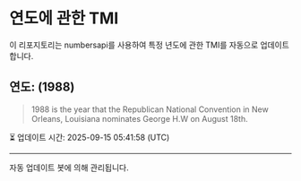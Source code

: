 
# 연도에 관한 TMI

이 리포지토리는 numbersapi를 사용하여 특정 년도에 관한 TMI를 자동으로 업데이트합니다.

## 연도: (1988)
> 1988 is the year that the Republican National Convention in New Orleans, Louisiana nominates George H.W on August 18th.

⏳ 업데이트 시간: 2025-09-15 05:41:58 (UTC)

---
자동 업데이트 봇에 의해 관리됩니다.
